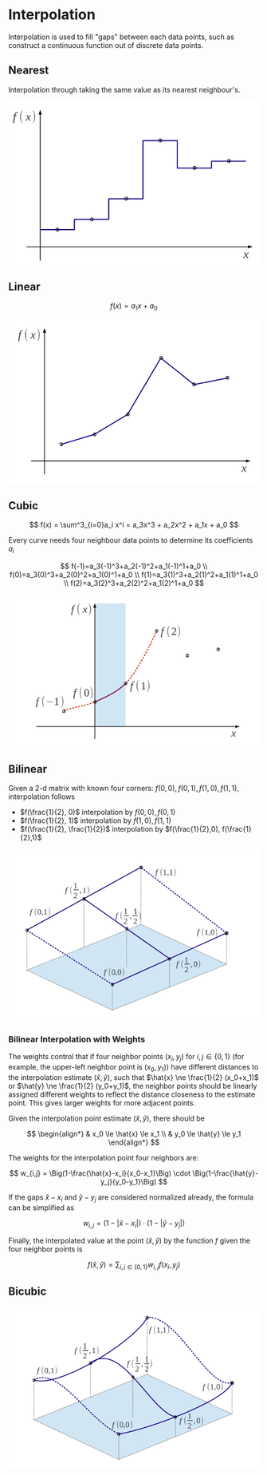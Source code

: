 # Interpolation

Interpolation is used to fill "gaps" between each data points, such as construct a continuous function out of discrete data points. 

## Nearest

Interpolation through taking the same value as its nearest neighbour's.

![nearest_interpolation](imgs/nearest_interpolation.png "nearest_interpolation")

## Linear

$$
f(x) = a_1 x + a_0
$$

![linear_interpolation](imgs/linear_interpolation.png "linear_interpolation")

## Cubic

$$
f(x) = \sum^3_{i=0}a_i x^i = a_3x^3 + a_2x^2 + a_1x + a_0
$$

Every curve needs four neighbour data points to determine its coefficients $a_i$

$$
f(-1)=a_3(-1)^3+a_2(-1)^2+a_1(-1)^1+a_0
\\
f(0)=a_3(0)^3+a_2(0)^2+a_1(0)^1+a_0
\\
f(1)=a_3(1)^3+a_2(1)^2+a_1(1)^1+a_0
\\
f(2)=a_3(2)^3+a_2(2)^2+a_1(2)^1+a_0
$$

![cubic_interpolation](imgs/cubic_interpolation.png "cubic_interpolation")

## Bilinear

Given a 2-d matrix with known four corners: $f(0,0), f(0,1), f(1,0), f(1,1)$, interpolation follows

* $f(\frac{1}{2}, 0)$ interpolation by $f(0,0), f(0,1)$
* $f(\frac{1}{2}, 1)$ interpolation by $f(1,0), f(1,1)$
* $f(\frac{1}{2}, \frac{1}{2})$ interpolation by $f(\frac{1}{2},0), f(\frac{1}{2},1)$

![bilinear_interpolation](imgs/bilinear_interpolation.png "bilinear_interpolation")

### Bilinear Interpolation with Weights

The weights control that if four neighbor points $(x_i, y_j)$ for $i,j \in \{0,1\}$ (for example, the upper-left neighbor point is $(x_0, y_1)$) have different distances to the interpolation estimate $(\hat{x}, \hat{y})$, such that $\hat{x} \ne \frac{1}{2} (x_0+x_1)$ or $\hat{y} \ne \frac{1}{2} (y_0+y_1)$, the neighbor points should be linearly assigned different weights to reflect the distance closeness to the estimate point.
This gives larger weights for more adjacent points.

Given the interpolation point estimate $(\hat{x}, \hat{y})$, there should be

$$
\begin{align*}
    & x_0 \le \hat{x} \le x_1 \\
    & y_0 \le \hat{y} \le y_1
\end{align*}
$$

The weights for the interpolation point four neighbors are:

$$
w_{i,j} = \Big(1-\frac{\hat{x}-x_i}{x_0-x_1}\Big) \cdot \Big(1-\frac{\hat{y}-y_j}{y_0-y_1}\Big)
$$

If the gaps $\hat{x}-x_i$ and $\hat{y}-y_j$ are considered normalized already, the formula can be simplified as

$$
w_{i,j} = \big(1-|\hat{x}-x_i|\big) \cdot \big(1-|\hat{y}-y_j|\big)
$$

Finally, the interpolated value at the point $(\hat{x}, \hat{y})$ by the function $f$ given the four neighbor points is

$$
f(\hat{x}, \hat{y}) = \sum_{i,j \in \{0, 1\}} w_{i,j} f(x_i, y_j)
$$

## Bicubic

![bicubic_interpolation](imgs/bicubic_interpolation.png "bicubic_interpolation")
